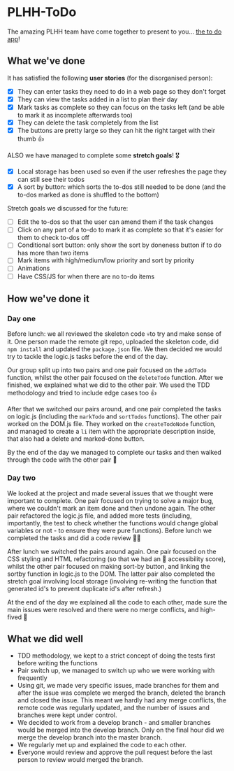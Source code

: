 # PLHH-ToDo

The amazing PLHH team have come together to present to you... [the to do app](https://fac-13.github.io/PLHH-ToDo/)!

## What we've done
It has satisfied the following **user stories** (for the disorganised person):
- [x] They can enter tasks they need to do in a web page so they don't forget
- [x] They can view the tasks added in a list to plan their day
- [x] Mark tasks as complete so they can focus on the tasks left (and be able to mark it as incomplete afterwards too)
- [x] They can delete the task completely from the list
- [x] The buttons are pretty large so they can hit the right target with their thumb 👍

ALSO we have managed to complete some **stretch goals**! 🎖
- [x] Local storage has been used so even if the user refreshes the page they can still see their todos
- [x] A sort by button: which sorts the to-dos still needed to be done (and the to-dos marked as done is shuffled to the bottom)

Stretch goals we discussed for the future:
- [ ] Edit the to-dos so that the user can amend them if the task changes
- [ ] Click on any part of a to-do to mark it as complete so that it's easier for them to check to-dos off
- [ ] Conditional sort button: only show the sort by doneness button if to do has more than two items
- [ ] Mark items with high/medium/low priority and sort by priority
- [ ] Animations
- [ ] Have CSS/JS for when there are no to-do items

## How we've done it

### Day one
Before lunch: we all reviewed the skeleton code 💀to try and make sense of it. One person made the remote git repo, uploaded the skeleton code, did `npm install` and updated the `package.json` file. We then decided we would try to tackle the logic.js tasks before the end of the day.

Our group split up into two pairs and one pair focused on the ```addTodo``` function, whilst the other pair focused on the `deleteTodo` function. After we finished, we explained what we did to the other pair. We used the TDD methodology and tried to include edge cases too 👍

After that we switched our pairs around, and one pair completed the tasks on logic.js (including the `markTodo` and `sortTodos` functions). The other pair worked on the DOM.js file. They worked on the `createTodoNode` function, and managed to create a `li` item with the appropriate description inside, that also had a delete and marked-done button.

By the end of the day we managed to complete our tasks and then walked through the code with the other pair 👏

### Day two
We looked at the project and made several issues that we thought were important to complete.
One pair focused on trying to solve a major bug, where we couldn't mark an item done and then undone again.
The other pair refactored the logic.js file, and added more tests (including, importantly, the test to check whether the functions would change global variables or not - to ensure they were pure functions).
Before lunch we completed the tasks and did a code review 🤜🤛

After lunch we switched the pairs around again. One pair focused on the CSS styling and HTML refactoring (so that we had an 💯 accessibility score), whilst the other pair focused on making sort-by button, and linking the sortby function in logic.js to the DOM. The latter pair also completed the stretch goal involving local storage (involving re-writing the function that generated id's to prevent duplicate id's after refresh.)

At the end of the day we explained all the code to each other, made sure the main issues were resolved and there were no merge conflicts, and high-fived 👋

## What we did well
- TDD methodology, we kept to a strict concept of doing the tests first before writing the functions
- Pair switch up, we managed to switch up who we were working with frequently
- Using git, we made very specific issues, made branches for them and after the issue was complete we merged the branch, deleted the branch and closed the issue. This meant we hardly had any merge conflicts, the remote code was regularly updated, and the number of issues and branches were kept under control.
- We decided to work from a develop branch - and smaller branches would be merged into the develop branch. Only on the final hour did we merge the develop branch into the master branch.
- We regularly met up and explained the code to each other.
- Everyone would review and approve the pull request before the last person to review would merged the branch.
